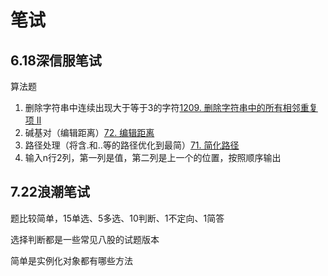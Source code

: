 # 笔试

## 6.18深信服笔试

算法题

1. 删除字符串中连续出现大于等于3的字符[1209. 删除字符串中的所有相邻重复项 II](https://leetcode.cn/problems/remove-all-adjacent-duplicates-in-string-ii/)
2. 碱基对（编辑距离）[72. 编辑距离](https://leetcode.cn/problems/edit-distance/)
3. 路径处理（将含.和..等的路径优化到最简）[71. 简化路径](https://leetcode.cn/problems/simplify-path/)
4. 输入n行2列，第一列是值，第二列是上一个的位置，按照顺序输出

## 7.22浪潮笔试

题比较简单，15单选、5多选、10判断、1不定向、1简答

选择判断都是一些常见八股的试题版本

简单是实例化对象都有哪些方法



